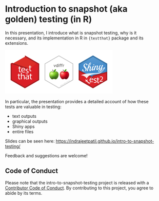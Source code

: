 # Introduction to snapshot (aka golden) testing (in R)

In this presentation, I introduce what is snapshot testing, why is it
necessary, and its implementation in R in `{testthat}` package and its
extensions.

<img src="media/logos_combined.jpeg" width="70%" alt="Logos Combined" />

In particular, the presentation provides a detailed account of how these
tests are valuable in testing:

- text outputs
- graphical outputs
- Shiny apps
- entire files

Slides can be seen here:
<https://indrajeetpatil.github.io/intro-to-snapshot-testing/>

Feedback and suggestions are welcome!

## Code of Conduct

Please note that the intro-to-snapshot-testing project is released with
a [Contributor Code of
Conduct](https://contributor-covenant.org/version/2/1/CODE_OF_CONDUCT.html).
By contributing to this project, you agree to abide by its terms.
